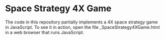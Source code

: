 Space Strategy 4X Game
======================

The code in this repository partially implements a 4X space strategy game in JavaScript.  To see it in action, open the file _SpaceStrategy4XGame.html in a web browser that runs JavaScript.
